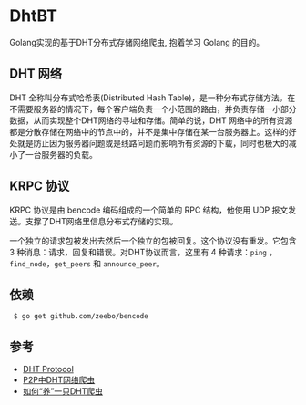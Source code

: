 # DhtBT
Golang实现的基于DHT分布式存储网络爬虫, 抱着学习 Golang 的目的。

## DHT 网络 
DHT 全称叫分布式哈希表(Distributed Hash Table)，是一种分布式存储方法。在不需要服务器的情况下，每个客户端负责一个小范围的路由，并负责存储一小部分数据，从而实现整个DHT网络的寻址和存储。简单的说，DHT 网络中的所有资源都是分散存储在网络中的节点中的，并不是集中存储在某一台服务器上。这样的好处就是防止因为服务器问题或是线路问题而影响所有资源的下载，同时也极大的减小了一台服务器的负载。

## KRPC 协议
KRPC 协议是由 bencode 编码组成的一个简单的 RPC 结构，他使用 UDP 报文发送。支撑了DHT网络里信息分布式存储的实现。

一个独立的请求包被发出去然后一个独立的包被回复。这个协议没有重发。它包含 3 种消息：请求，回复和错误。对DHT协议而言，这里有 4 种请求：`ping` ，`find_node`，`get_peers` 和 `announce_peer`。

## 依赖

```
 $ go get github.com/zeebo/bencode
```

## 参考

* [DHT Protocol](http://www.bittorrent.org/beps/bep_0005.html)
* [P2P中DHT网络爬虫](http://codemacro.com/2013/05/19/crawl-dht/)
* [如何“养”一只DHT爬虫](http://developer.51cto.com/art/201402/430007_all.htm)

